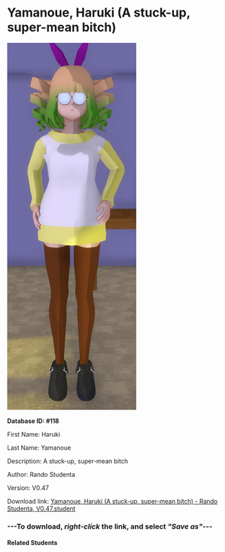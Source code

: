 # Yamanoue, Haruki (A stuck-up, super-mean bitch)

<img src="Files/Yamanoue, Haruki (A stuck-up, super-mean bitch).png" title="Yamanoue, Haruki (A stuck-up, super-mean bitch) - Rando Studenta, V0.47">

**Database ID: #118**

First Name: Haruki

Last Name: Yamanoue

Description: A stuck-up, super-mean bitch

Author: Rando Studenta

Version: V0.47

Download link: <a href="https://raw.githubusercontent.com/Arbiter1223/Daigaku-Gurashi-Custom-Students/master/Students/Files/Yamanoue%2C%20Haruki%20(A%20stuck-up%2C%20super-mean%20bitch)%20-%20Rando%20Studenta%2C%20V0.47.student">Yamanoue, Haruki (A stuck-up, super-mean bitch) - Rando Studenta, V0.47.student</a>

### ---**To download, _right-click_ the link, and select _"Save as"_**---

#### Related Students

